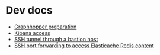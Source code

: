 # Dev docs

* [Graphhopper preparation](./graphhopper/README.md)
* [Kibana access](./ssh-tunnel/kibana-access.md)
* [SSH tunnel through a bastion host](./ssh-tunnel/ssh-tunnel-bastion.md)
* [SSH port forwarding to access Elasticache Redis content](./ssh-tunnel/ssh-port-forward-redis.md)
